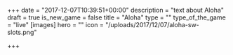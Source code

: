 +++
date = "2017-12-07T10:39:51+00:00"
description = "text about Aloha"
draft = true
is_new_game = false
title = "Aloha"
type = ""
type_of_the_game = "live"
[images]
hero = ""
icon = "/uploads/2017/12/07/aloha-sw-slots.png"

+++

